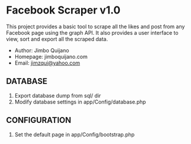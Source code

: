 # Facebook Scraper v1.0

This project provides a basic tool to scrape all the likes and post from 
any Facebook page using the graph API. It also provides a user interface
to view, sort and export all the scraped data.

* Author: Jimbo Quijano
* Homepage: jimboquijano.com
* Email: jimzqui@yahoo.com


## DATABASE

1. Export database dump from sql/ dir
2. Modify database settings in app/Config/database.php


## CONFIGURATION

1. Set the default page in app/Config/bootstrap.php